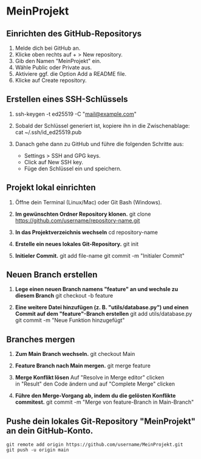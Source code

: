 # MeinProjekt


## Einrichten des GitHub-Repositorys 

1. Melde dich bei GitHub an.
2. Klicke oben rechts auf + > New repository.
3. Gib den Namen "MeinProjekt" ein.
4. Wähle Public oder Private aus.
5. Aktiviere ggf. die Option Add a README file.
6. Klicke auf Create repository.


## Erstellen eines SSH-Schlüssels

1. ssh-keygen -t ed25519 -C "mail@example.com"

2. Sobald der Schlüssel generiert ist, kopiere ihn in die Zwischenablage:
    cat ~/.ssh/id_ed25519.pub

3. Danach gehe dann zu GitHub und führe die folgenden Schritte aus:
   * Settings > SSH and GPG keys.
   * Click auf New SSH key.
   * Füge den Schlüssel ein und speichern.


## Projekt lokal einrichten

1. Öffne dein Terminal (Linux/Mac) oder Git Bash (Windows).

2. **Im gewünschten Ordner Repository klonen.**
    git clone https://github.com/username/repository-name.git

3. **In das Projektverzeichnis wechseln**
    cd repository-name

4. **Erstelle ein neues lokales Git-Repository.**
    git init

5. **Initieler Commit.**
    git add file-name
    git commit -m "Initialer Commit"

 ## Neuen Branch erstellen    
 1. **Lege einen neuen Branch namens "feature" an und wechsle zu diesem Branch**
    git checkout -b feature 

 2. **Eine weitere Datei hinzufügen (z. B. "utils/database.py") und einen Commit auf dem "feature"-Branch erstellen**
    git add utils/database.py
    git commit -m "Neue Funktion hinzugefügt"

## Branches mergen
 1. **Zum Main Branch wechseln.** 
    git checkout Main

 2. **Feature Branch nach Main mergen.**
    git merge feature

 3. **Merge Konflikt lösen**
    Auf "Resolve in  Merge editor" clicken  
    in "Result" den Code ändern und auf "Complete Merge" clicken

 4. **Führe den Merge-Vorgang ab, indem du die gelösten Konflikte commitest.**
    git commit -m "Merge von feature-Branch in Main-Branch" 

## Pushe dein lokales Git-Repository "MeinProjekt" an dein GitHub-Konto.
    git remote add origin https://github.com/username/MeinProjekt.git
    git push -u origin main
